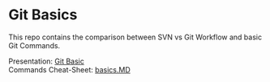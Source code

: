 Git Basics
==========

This repo contains the comparison between SVN vs Git Workflow and basic Git Commands.<br/>

Presentation: [Git Basic](http://nciinc.github.io/git/)<br/>
Commands Cheat-Sheet: [basics.MD](https://github.com/nciinc/git/blob/master/basics.md)
